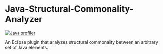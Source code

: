 # Java-Structural-Commonality-Analyzer

 [![Java profiler](https://www.ej-technologies.com/images/product_banners/jprofiler_small.png)](https://www.ej-technologies.com/products/jprofiler/overview.html)
 
An Eclipse plugin that analyzes structural commonality between an arbitrary set of Java elements.
